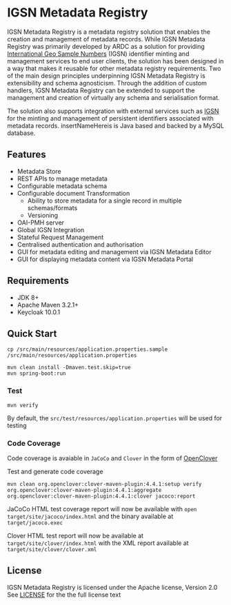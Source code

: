 # IGSN Metadata Registry

IGSN Metadata Registry is a metadata registry solution that enables the creation and management of metadata records. While IGSN Metadata Registry was primarily developed by ARDC as a solution for providing [International Geo Sample Numbers](https://www.ands.org.au/working-with-data/citation-and-identifiers/igsn) (IGSN) identifier minting and management services to end user clients, the solution has been designed in a way that makes it reusable for other metadata registry requirements. Two of the main design principles underpinning IGSN Metadata Registry is extensibility and schema agnosticism. Through the addition of custom handlers, IGSN Metadata Registry can be extended to support the management and creation of virtually any schema and serialisation format. 

The solution also supports integration with external services such as [IGSN](https://doidb.wdc-terra.org/igsn/) for the minting and management of persistent identifiers associated with metadata records. insertNameHereis is Java based and backed by a MySQL database.

## Features
* Metadata Store
* REST APIs to manage metadata
* Configurable metadata schema
* Configurable document Transformation
  * Ability to store metadata for a single record in multiple schemas/formats
  * Versioning 
* OAI-PMH server 
* Global IGSN Integration 
* Stateful Request Management 
* Centralised authentication and authorisation 
* GUI for metadata editing and management via IGSN Metadata Editor 
* GUI for displaying metadata content via IGSN Metadata Portal

## Requirements

* JDK 8+
* Apache Maven 3.2.1+ 
* Keycloak 10.0.1

## Quick Start
```
cp /src/main/resources/application.properties.sample /src/main/resources/application.properties

mvn clean install -Dmaven.test.skip=true
mvn spring-boot:run
```

### Test
```
mvn verify
```
By default, the `src/test/resources/application.properties` will be used for testing

### Code Coverage
Code coverage is avaiable in `JaCoCo` and `Clover` in the form of [OpenClover](http://openclover.org/)

Test and generate code coverage
```
mvn clean org.openclover:clover-maven-plugin:4.4.1:setup verify org.openclover:clover-maven-plugin:4.4.1:aggregate org.openclover:clover-maven-plugin:4.4.1:clover jacoco:report
```
JaCoCo HTML test coverage report will now be available with `open target/site/jacoco/index.html` and the binary available at `target/jacoco.exec`

Clover HTML test report will now be available at `target/site/clover/index.html` with the XML report available at `target/site/clover/clover.xml`

## License
IGSN Metadata Registry is licensed under the Apache license, Version 2.0 See [LICENSE](LICENSE) for the the full license text